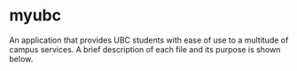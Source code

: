 # myubc
An application that provides UBC students with ease of use to a multitude of campus services. A brief description of each file and its purpose is shown below.

